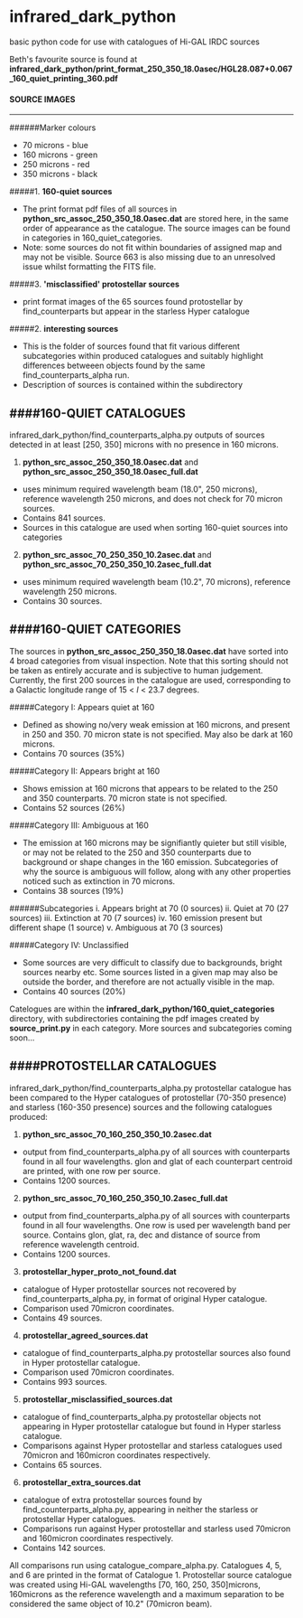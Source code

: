 # infrared_dark_python
basic python code for use with catalogues of Hi-GAL IRDC sources

Beth's favourite source is found at **infrared_dark_python/print_format_250_350_18.0asec/HGL28.087+0.067_160_quiet_printing_360.pdf**

#### SOURCE IMAGES
-------------------------------------------------------
######Marker colours
* 70 microns - blue
* 160 microns - green
* 250 microns - red
* 350 microns - black

#####1. **160-quiet sources**
  - The print format pdf files of all sources in **python_src_assoc_250_350_18.0asec.dat** are stored here, in the same order of appearance as the catalogue. The source images can be found in categories in 160_quiet_categories.
  - Note: some sources do not fit within boundaries of assigned map and may not be visible. Source 663 is also missing due to an unresolved issue whilst formatting the FITS file.

#####3. **'misclassified' protostellar sources**
  - print format images of the 65 sources found protostellar by find_counterparts but appear in the starless Hyper catalogue

#####2. **interesting sources**
  - This is the folder of sources found that fit various different subcategories within produced catalogues and suitably highlight differences betweeen objects found by the same find_counterparts_alpha run.
  - Description of sources is contained within the subdirectory

####160-QUIET CATALOGUES
--------------------------------------------------------
infrared_dark_python/find_counterparts_alpha.py outputs of sources detected in at least [250, 350] microns with no presence in 160 microns.

1. **python_src_assoc_250_350_18.0asec.dat** and **python_src_assoc_250_350_18.0asec_full.dat**
  - uses minimum required wavelength beam (18.0", 250 microns), reference wavelength 250 microns, and does not check for 70 micron sources.
  - Contains 841 sources.
  - Sources in this catalogue are used when sorting 160-quiet sources into categories

2. **python_src_assoc_70_250_350_10.2asec.dat** and **python_src_assoc_70_250_350_10.2asec_full.dat**
  - uses minimum required wavelength beam (10.2", 70 microns), reference wavelength 250 microns.
  - Contains 30 sources.

####160-QUIET CATEGORIES
--------------------------------------------------------
The sources in **python_src_assoc_250_350_18.0asec.dat** have sorted into 4 broad categories from visual inspection. Note that this sorting should not be taken as entirely accurate and is subjective to human judgement. Currently, the first 200 sources in the catalogue are used, corresponding to a Galactic longitude range of 15 < *l* < 23.7 degrees. 

#####Category I: Appears quiet at 160
  - Defined as showing no/very weak emission at 160 microns, and present in 250 and 350. 70 micron state is not specified. May also be dark at 160 microns.
  - Contains 70 sources (35%)

#####Category II: Appears bright at 160
  - Shows emission at 160 microns that appears to be related to the 250 and 350 counterparts. 70 micron state is not specified.
  - Contains 52 sources (26%)

#####Category III: Ambiguous at 160
  - The emission at 160 microns may be signifiantly quieter but still visible, or may not be related to the 250 and 350 counterparts due to background or shape changes in the 160 emission. Subcategories of why the source is ambiguous will follow, along with any other properties noticed such as extinction in 70 microns.
  - Contains 38 sources (19%)

######Subcategories
    i. Appears bright at 70 (0 sources)
    ii. Quiet at 70 (27 sources)
    iii. Extinction at 70 (7 sources)
    iv. 160 emission present but different shape (1 source)
    v. Ambiguous at 70 (3 sources)

#####Category IV: Unclassified
  - Some sources are very difficult to classify due to backgrounds, bright sources nearby etc. Some sources listed in a given map may also be outside the border, and therefore are not actually visible in the map. 
  - Contains 40 sources (20%)


Catelogues are within the **infrared_dark_python/160_quiet_categories** directory, with subdirectories containing the pdf images created by **source_print.py** in each category. More sources and subcategories coming soon...


####PROTOSTELLAR CATALOGUES
--------------------------------------------------------
infrared_dark_python/find_counterparts_alpha.py protostellar catalogue has been compared to the Hyper catalogues of protostellar (70-350 presence) and starless (160-350 presence) sources and the following catalogues produced:

1. **python_src_assoc_70_160_250_350_10.2asec.dat**
  - output from find_counterparts_alpha.py of all sources with counterparts found in all four wavelengths. glon and glat of each counterpart centroid are printed, with one row per source.
  - Contains 1200 sources.
      
2. **python_src_assoc_70_160_250_350_10.2asec_full.dat**
  - output from find_counterparts_alpha.py of all sources with counterparts found in all four wavelengths. One row is used per wavelength band per source. Contains glon, glat, ra, dec and distance of source from reference wavelength centroid.
  - Contains 1200 sources.
      
3. **protostellar_hyper_proto_not_found.dat**
  - catalogue of Hyper protostellar sources not recovered by find_counterparts_alpha.py, in format of original Hyper catalogue.
  - Comparison used 70micron coordinates.
  - Contains 49 sources.

4. **protostellar_agreed_sources.dat**
  - catalogue of find_counterparts_alpha.py protostellar sources also found in Hyper protostellar catalogue.
  - Comparison used 70micron coordinates.
  - Contains 993 sources. 

5. **protostellar_misclassified_sources.dat**
 - catalogue of find_counterparts_alpha.py protostellar objects not appearing in Hyper protostellar catalogue but found in Hyper starless catalogue.
 - Comparisons against Hyper protostellar and starless catalogues used 70micron and 160micron coordinates respectively.
 - Contains 65 sources. 

6. **protostellar_extra_sources.dat**
  - catalogue of extra protostellar sources found by find_counterparts_alpha.py, appearing in neither the starless or protostellar Hyper catalogues. 
  - Comparisons run against Hyper protostellar and starless used 70micron and 160micron coordinates respectively.
  - Contains 142 sources.
      

All comparisons run using catalogue_compare_alpha.py. Catalogues 4, 5, and 6 are printed in the format of Catalogue 1.
Protostellar source catalogue was created using Hi-GAL wavelengths [70, 160, 250, 350]microns, 160microns as the reference wavelength and a maximum separation to be considered the same object of 10.2" (70micron beam).
